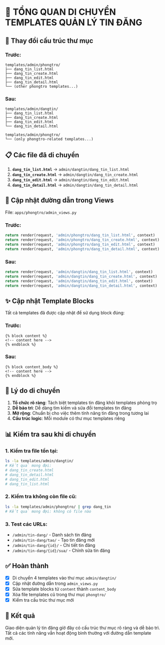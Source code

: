 # 📁 TỔNG QUAN DI CHUYỂN TEMPLATES QUẢN LÝ TIN ĐĂNG

## 🔄 Thay đổi cấu trúc thư mục

### **Trước:**
```
templates/admin/phongtro/
├── dang_tin_list.html
├── dang_tin_create.html
├── dang_tin_edit.html
├── dang_tin_detail.html
└── (other phongtro templates...)
```

### **Sau:**
```
templates/admin/dangtin/
├── dang_tin_list.html
├── dang_tin_create.html
├── dang_tin_edit.html
└── dang_tin_detail.html

templates/admin/phongtro/
└── (only phongtro-related templates...)
```

## 📋 Các file đã di chuyển

1. **`dang_tin_list.html`** → `admin/dangtin/dang_tin_list.html`
2. **`dang_tin_create.html`** → `admin/dangtin/dang_tin_create.html`
3. **`dang_tin_edit.html`** → `admin/dangtin/dang_tin_edit.html`
4. **`dang_tin_detail.html`** → `admin/dangtin/dang_tin_detail.html`

## 🔧 Cập nhật đường dẫn trong Views

File: `apps/phongtro/admin_views.py`

### Trước:
```python
return render(request, 'admin/phongtro/dang_tin_list.html', context)
return render(request, 'admin/phongtro/dang_tin_create.html', context)
return render(request, 'admin/phongtro/dang_tin_edit.html', context)
return render(request, 'admin/phongtro/dang_tin_detail.html', context)
```

### Sau:
```python
return render(request, 'admin/dangtin/dang_tin_list.html', context)
return render(request, 'admin/dangtin/dang_tin_create.html', context)
return render(request, 'admin/dangtin/dang_tin_edit.html', context)
return render(request, 'admin/dangtin/dang_tin_detail.html', context)
```

## ✨ Cập nhật Template Blocks

Tất cả templates đã được cập nhật để sử dụng block đúng:

### Trước:
```django
{% block content %}
<!-- content here -->
{% endblock %}
```

### Sau:
```django
{% block content_body %}
<!-- content here -->
{% endblock %}
```

## 🎯 Lý do di chuyển

1. **Tổ chức rõ ràng**: Tách biệt templates tin đăng khỏi templates phòng trọ
2. **Dễ bảo trì**: Dễ dàng tìm kiếm và sửa đổi templates tin đăng
3. **Mở rộng**: Chuẩn bị cho việc thêm tính năng tin đăng trong tương lai
4. **Cấu trúc logic**: Mỗi module có thư mục templates riêng

## 📊 Kiểm tra sau khi di chuyển

### 1. Kiểm tra file tồn tại:
```bash
ls -la templates/admin/dangtin/
# Kết quả mong đợi:
# dang_tin_create.html
# dang_tin_detail.html  
# dang_tin_edit.html
# dang_tin_list.html
```

### 2. Kiểm tra không còn file cũ:
```bash
ls -la templates/admin/phongtro/ | grep dang_tin
# Kết quả mong đợi: không có file nào
```

### 3. Test các URLs:
- `/admin/tin-dang/` - Danh sách tin đăng
- `/admin/tin-dang/tao/` - Tạo tin đăng mới
- `/admin/tin-dang/{id}/` - Chi tiết tin đăng
- `/admin/tin-dang/{id}/sua/` - Chỉnh sửa tin đăng

## ✅ Hoàn thành

- [x] Di chuyển 4 templates vào thư mục `admin/dangtin/`
- [x] Cập nhật đường dẫn trong `admin_views.py`
- [x] Sửa template blocks từ `content` thành `content_body`
- [x] Xóa file templates cũ trong thư mục `phongtro/`
- [x] Kiểm tra cấu trúc thư mục mới

## 🚀 Kết quả

Giao diện quản lý tin đăng giờ đây có cấu trúc thư mục rõ ràng và dễ bảo trì. Tất cả các tính năng vẫn hoạt động bình thường với đường dẫn template mới.